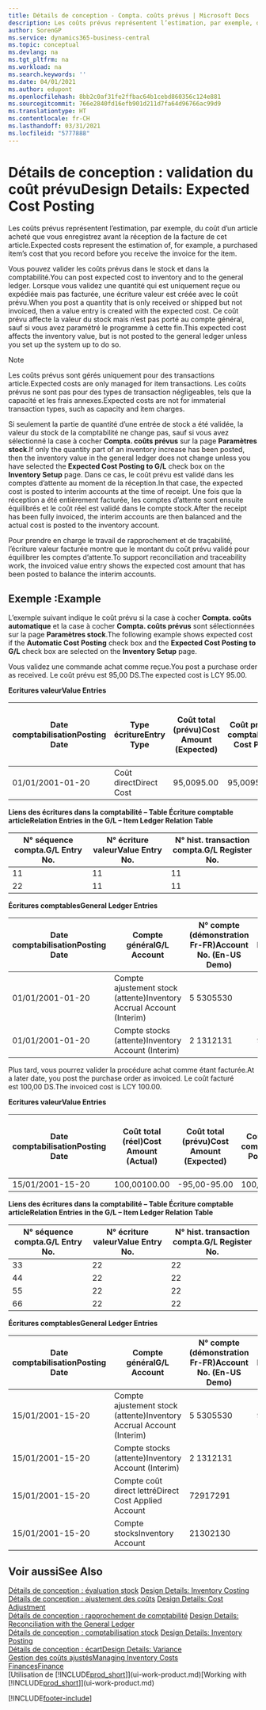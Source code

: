 ```yaml
---
title: Détails de conception - Compta. coûts prévus | Microsoft Docs
description: Les coûts prévus représentent l’estimation, par exemple, du coût d’un article acheté que vous enregistrez avant la réception de la facture de cet article.
author: SorenGP
ms.service: dynamics365-business-central
ms.topic: conceptual
ms.devlang: na
ms.tgt_pltfrm: na
ms.workload: na
ms.search.keywords: ''
ms.date: 04/01/2021
ms.author: edupont
ms.openlocfilehash: 8bb2c0af31fe2ffbac64b1cebd860356c124e881
ms.sourcegitcommit: 766e2840fd16efb901d211d7fa64d96766ac99d9
ms.translationtype: HT
ms.contentlocale: fr-CH
ms.lasthandoff: 03/31/2021
ms.locfileid: "5777888"
---
```

# <a name="design-details-expected-cost-posting"></a><span data-ttu-id="1ce33-103">Détails de conception : validation du coût prévu</span><span class="sxs-lookup"><span data-stu-id="1ce33-103">Design Details: Expected Cost Posting</span></span>
<span data-ttu-id="1ce33-104">Les coûts prévus représentent l’estimation, par exemple, du coût d’un article acheté que vous enregistrez avant la réception de la facture de cet article.</span><span class="sxs-lookup"><span data-stu-id="1ce33-104">Expected costs represent the estimation of, for example, a purchased item’s cost that you record before you receive the invoice for the item.</span></span>  

 <span data-ttu-id="1ce33-105">Vous pouvez valider les coûts prévus dans le stock et dans la comptabilité.</span><span class="sxs-lookup"><span data-stu-id="1ce33-105">You can post expected cost to inventory and to the general ledger.</span></span> <span data-ttu-id="1ce33-106">Lorsque vous validez une quantité qui est uniquement reçue ou expédiée mais pas facturée, une écriture valeur est créée avec le coût prévu.</span><span class="sxs-lookup"><span data-stu-id="1ce33-106">When you post a quantity that is only received or shipped but not invoiced, then a value entry is created with the expected cost.</span></span> <span data-ttu-id="1ce33-107">Ce coût prévu affecte la valeur du stock mais n’est pas porté au compte général, sauf si vous avez paramétré le programme à cette fin.</span><span class="sxs-lookup"><span data-stu-id="1ce33-107">This expected cost affects the inventory value, but is not posted to the general ledger unless you set up the system up to do so.</span></span>  

> [!NOTE]  
>  <span data-ttu-id="1ce33-108">Les coûts prévus sont gérés uniquement pour des transactions article.</span><span class="sxs-lookup"><span data-stu-id="1ce33-108">Expected costs are only managed for item transactions.</span></span> <span data-ttu-id="1ce33-109">Les coûts prévus ne sont pas pour des types de transaction négligeables, tels que la capacité et les frais annexes.</span><span class="sxs-lookup"><span data-stu-id="1ce33-109">Expected costs are not for immaterial transaction types, such as capacity and item charges.</span></span>  

 <span data-ttu-id="1ce33-110">Si seulement la partie de quantité d’une entrée de stock a été validée, la valeur du stock de la comptabilité ne change pas, sauf si vous avez sélectionné la case à cocher **Compta. coûts prévus** sur la page **Paramètres stock**.</span><span class="sxs-lookup"><span data-stu-id="1ce33-110">If only the quantity part of an inventory increase has been posted, then the inventory value in the general ledger does not change unless you have selected the **Expected Cost Posting to G/L** check box on the **Inventory Setup** page.</span></span> <span data-ttu-id="1ce33-111">Dans ce cas, le coût prévu est validé dans les comptes d’attente au moment de la réception.</span><span class="sxs-lookup"><span data-stu-id="1ce33-111">In that case, the expected cost is posted to interim accounts at the time of receipt.</span></span> <span data-ttu-id="1ce33-112">Une fois que la réception a été entièrement facturée, les comptes d’attente sont ensuite équilibrés et le coût réel est validé dans le compte stock.</span><span class="sxs-lookup"><span data-stu-id="1ce33-112">After the receipt has been fully invoiced, the interim accounts are then balanced and the actual cost is posted to the inventory account.</span></span>  

 <span data-ttu-id="1ce33-113">Pour prendre en charge le travail de rapprochement et de traçabilité, l’écriture valeur facturée montre que le montant du coût prévu validé pour équilibrer les comptes d’attente.</span><span class="sxs-lookup"><span data-stu-id="1ce33-113">To support reconciliation and traceability work, the invoiced value entry shows the expected cost amount that has been posted to balance the interim accounts.</span></span>  

## <a name="example"></a><span data-ttu-id="1ce33-114">Exemple :</span><span class="sxs-lookup"><span data-stu-id="1ce33-114">Example</span></span>  
 <span data-ttu-id="1ce33-115">L’exemple suivant indique le coût prévu si la case à cocher **Compta. coûts automatique** et la case à cocher **Compta. coûts prévus** sont sélectionnées sur la page **Paramètres stock**.</span><span class="sxs-lookup"><span data-stu-id="1ce33-115">The following example shows expected cost if the **Automatic Cost Posting** check box and the **Expected Cost Posting to G/L** check box are selected on the **Inventory Setup** page.</span></span>  

 <span data-ttu-id="1ce33-116">Vous validez une commande achat comme reçue.</span><span class="sxs-lookup"><span data-stu-id="1ce33-116">You post a purchase order as received.</span></span> <span data-ttu-id="1ce33-117">Le coût prévu est 95,00 DS.</span><span class="sxs-lookup"><span data-stu-id="1ce33-117">The expected cost is LCY 95.00.</span></span>  

 <span data-ttu-id="1ce33-118">**Ecritures valeur**</span><span class="sxs-lookup"><span data-stu-id="1ce33-118">**Value Entries**</span></span>  

|<span data-ttu-id="1ce33-119">Date comptabilisation</span><span class="sxs-lookup"><span data-stu-id="1ce33-119">Posting Date</span></span>|<span data-ttu-id="1ce33-120">Type écriture</span><span class="sxs-lookup"><span data-stu-id="1ce33-120">Entry Type</span></span>|<span data-ttu-id="1ce33-121">Coût total (prévu)</span><span class="sxs-lookup"><span data-stu-id="1ce33-121">Cost Amount (Expected)</span></span>|<span data-ttu-id="1ce33-122">Coût prévu validé en comptabilité</span><span class="sxs-lookup"><span data-stu-id="1ce33-122">Expected Cost Posted to G/L</span></span>|<span data-ttu-id="1ce33-123">Coût prévu</span><span class="sxs-lookup"><span data-stu-id="1ce33-123">Expected Cost</span></span>|<span data-ttu-id="1ce33-124">N° écriture comptable article</span><span class="sxs-lookup"><span data-stu-id="1ce33-124">Item Ledger Entry No.</span></span>|<span data-ttu-id="1ce33-125">Numéro de la séquence</span><span class="sxs-lookup"><span data-stu-id="1ce33-125">Entry No.</span></span>|  
|------------------|----------------|------------------------------|----------------------------------|-------------------|---------------------------|---------------|  
|<span data-ttu-id="1ce33-126">01/01/20</span><span class="sxs-lookup"><span data-stu-id="1ce33-126">01-01-20</span></span>|<span data-ttu-id="1ce33-127">Coût direct</span><span class="sxs-lookup"><span data-stu-id="1ce33-127">Direct Cost</span></span>|<span data-ttu-id="1ce33-128">95,00</span><span class="sxs-lookup"><span data-stu-id="1ce33-128">95.00</span></span>|<span data-ttu-id="1ce33-129">95,00</span><span class="sxs-lookup"><span data-stu-id="1ce33-129">95.00</span></span>|<span data-ttu-id="1ce33-130">Oui</span><span class="sxs-lookup"><span data-stu-id="1ce33-130">Yes</span></span>|<span data-ttu-id="1ce33-131">1</span><span class="sxs-lookup"><span data-stu-id="1ce33-131">1</span></span>|<span data-ttu-id="1ce33-132">1</span><span class="sxs-lookup"><span data-stu-id="1ce33-132">1</span></span>|  

 <span data-ttu-id="1ce33-133">**Liens des écritures dans la comptabilité – Table Écriture comptable article**</span><span class="sxs-lookup"><span data-stu-id="1ce33-133">**Relation Entries in the G/L – Item Ledger Relation Table**</span></span>  

|<span data-ttu-id="1ce33-134">N° séquence compta.</span><span class="sxs-lookup"><span data-stu-id="1ce33-134">G/L Entry No.</span></span>|<span data-ttu-id="1ce33-135">N° écriture valeur</span><span class="sxs-lookup"><span data-stu-id="1ce33-135">Value Entry No.</span></span>|<span data-ttu-id="1ce33-136">N° hist. transaction compta.</span><span class="sxs-lookup"><span data-stu-id="1ce33-136">G/L Register No.</span></span>|  
|--------------------|---------------------|-----------------------|  
|<span data-ttu-id="1ce33-137">1</span><span class="sxs-lookup"><span data-stu-id="1ce33-137">1</span></span>|<span data-ttu-id="1ce33-138">1</span><span class="sxs-lookup"><span data-stu-id="1ce33-138">1</span></span>|<span data-ttu-id="1ce33-139">1</span><span class="sxs-lookup"><span data-stu-id="1ce33-139">1</span></span>|  
|<span data-ttu-id="1ce33-140">2</span><span class="sxs-lookup"><span data-stu-id="1ce33-140">2</span></span>|<span data-ttu-id="1ce33-141">1</span><span class="sxs-lookup"><span data-stu-id="1ce33-141">1</span></span>|<span data-ttu-id="1ce33-142">1</span><span class="sxs-lookup"><span data-stu-id="1ce33-142">1</span></span>|  

 <span data-ttu-id="1ce33-143">**Écritures comptables**</span><span class="sxs-lookup"><span data-stu-id="1ce33-143">**General Ledger Entries**</span></span>  

|<span data-ttu-id="1ce33-144">Date comptabilisation</span><span class="sxs-lookup"><span data-stu-id="1ce33-144">Posting Date</span></span>|<span data-ttu-id="1ce33-145">Compte général</span><span class="sxs-lookup"><span data-stu-id="1ce33-145">G/L Account</span></span>|<span data-ttu-id="1ce33-146">N° compte (démonstration Fr-FR)</span><span class="sxs-lookup"><span data-stu-id="1ce33-146">Account No. (En-US Demo)</span></span>|<span data-ttu-id="1ce33-147">Montant</span><span class="sxs-lookup"><span data-stu-id="1ce33-147">Amount</span></span>|<span data-ttu-id="1ce33-148">Numéro de la séquence</span><span class="sxs-lookup"><span data-stu-id="1ce33-148">Entry No.</span></span>|  
|------------------|------------------|---------------------------------|------------|---------------|  
|<span data-ttu-id="1ce33-149">01/01/20</span><span class="sxs-lookup"><span data-stu-id="1ce33-149">01-01-20</span></span>|<span data-ttu-id="1ce33-150">Compte ajustement stock (attente)</span><span class="sxs-lookup"><span data-stu-id="1ce33-150">Inventory Accrual Account (Interim)</span></span>|<span data-ttu-id="1ce33-151">5 530</span><span class="sxs-lookup"><span data-stu-id="1ce33-151">5530</span></span>|<span data-ttu-id="1ce33-152">-95,00</span><span class="sxs-lookup"><span data-stu-id="1ce33-152">-95.00</span></span>|<span data-ttu-id="1ce33-153">2</span><span class="sxs-lookup"><span data-stu-id="1ce33-153">2</span></span>|  
|<span data-ttu-id="1ce33-154">01/01/20</span><span class="sxs-lookup"><span data-stu-id="1ce33-154">01-01-20</span></span>|<span data-ttu-id="1ce33-155">Compte stocks (attente)</span><span class="sxs-lookup"><span data-stu-id="1ce33-155">Inventory Account (Interim)</span></span>|<span data-ttu-id="1ce33-156">2 131</span><span class="sxs-lookup"><span data-stu-id="1ce33-156">2131</span></span>|<span data-ttu-id="1ce33-157">95,00</span><span class="sxs-lookup"><span data-stu-id="1ce33-157">95.00</span></span>|<span data-ttu-id="1ce33-158">1</span><span class="sxs-lookup"><span data-stu-id="1ce33-158">1</span></span>|  

 <span data-ttu-id="1ce33-159">Plus tard, vous pourrez valider la procédure achat comme étant facturée.</span><span class="sxs-lookup"><span data-stu-id="1ce33-159">At a later date, you post the purchase order as invoiced.</span></span> <span data-ttu-id="1ce33-160">Le coût facturé est 100,00 DS.</span><span class="sxs-lookup"><span data-stu-id="1ce33-160">The invoiced cost is LCY 100.00.</span></span>  

 <span data-ttu-id="1ce33-161">**Ecritures valeur**</span><span class="sxs-lookup"><span data-stu-id="1ce33-161">**Value Entries**</span></span>  

|<span data-ttu-id="1ce33-162">Date comptabilisation</span><span class="sxs-lookup"><span data-stu-id="1ce33-162">Posting Date</span></span>|<span data-ttu-id="1ce33-163">Coût total (réel)</span><span class="sxs-lookup"><span data-stu-id="1ce33-163">Cost Amount (Actual)</span></span>|<span data-ttu-id="1ce33-164">Coût total (prévu)</span><span class="sxs-lookup"><span data-stu-id="1ce33-164">Cost Amount (Expected)</span></span>|<span data-ttu-id="1ce33-165">Coût validé en comptabilité</span><span class="sxs-lookup"><span data-stu-id="1ce33-165">Cost Posted to G/L</span></span>|<span data-ttu-id="1ce33-166">Coût prévu</span><span class="sxs-lookup"><span data-stu-id="1ce33-166">Expected Cost</span></span>|<span data-ttu-id="1ce33-167">N° écriture comptable article</span><span class="sxs-lookup"><span data-stu-id="1ce33-167">Item Ledger Entry No.</span></span>|<span data-ttu-id="1ce33-168">Numéro de la séquence</span><span class="sxs-lookup"><span data-stu-id="1ce33-168">Entry No.</span></span>|  
|------------------|----------------------------|------------------------------|-------------------------|-------------------|---------------------------|---------------|  
|<span data-ttu-id="1ce33-169">15/01/20</span><span class="sxs-lookup"><span data-stu-id="1ce33-169">01-15-20</span></span>|<span data-ttu-id="1ce33-170">100,00</span><span class="sxs-lookup"><span data-stu-id="1ce33-170">100.00</span></span>|<span data-ttu-id="1ce33-171">-95,00</span><span class="sxs-lookup"><span data-stu-id="1ce33-171">-95.00</span></span>|<span data-ttu-id="1ce33-172">100,00</span><span class="sxs-lookup"><span data-stu-id="1ce33-172">100.00</span></span>|<span data-ttu-id="1ce33-173">Non</span><span class="sxs-lookup"><span data-stu-id="1ce33-173">No</span></span>|<span data-ttu-id="1ce33-174">1</span><span class="sxs-lookup"><span data-stu-id="1ce33-174">1</span></span>|<span data-ttu-id="1ce33-175">2</span><span class="sxs-lookup"><span data-stu-id="1ce33-175">2</span></span>|  

 <span data-ttu-id="1ce33-176">**Liens des écritures dans la comptabilité – Table Écriture comptable article**</span><span class="sxs-lookup"><span data-stu-id="1ce33-176">**Relation Entries in the G/L – Item Ledger Relation Table**</span></span>  

|<span data-ttu-id="1ce33-177">N° séquence compta.</span><span class="sxs-lookup"><span data-stu-id="1ce33-177">G/L Entry No.</span></span>|<span data-ttu-id="1ce33-178">N° écriture valeur</span><span class="sxs-lookup"><span data-stu-id="1ce33-178">Value Entry No.</span></span>|<span data-ttu-id="1ce33-179">N° hist. transaction compta.</span><span class="sxs-lookup"><span data-stu-id="1ce33-179">G/L Register No.</span></span>|  
|--------------------|---------------------|-----------------------|  
|<span data-ttu-id="1ce33-180">3</span><span class="sxs-lookup"><span data-stu-id="1ce33-180">3</span></span>|<span data-ttu-id="1ce33-181">2</span><span class="sxs-lookup"><span data-stu-id="1ce33-181">2</span></span>|<span data-ttu-id="1ce33-182">2</span><span class="sxs-lookup"><span data-stu-id="1ce33-182">2</span></span>|  
|<span data-ttu-id="1ce33-183">4</span><span class="sxs-lookup"><span data-stu-id="1ce33-183">4</span></span>|<span data-ttu-id="1ce33-184">2</span><span class="sxs-lookup"><span data-stu-id="1ce33-184">2</span></span>|<span data-ttu-id="1ce33-185">2</span><span class="sxs-lookup"><span data-stu-id="1ce33-185">2</span></span>|  
|<span data-ttu-id="1ce33-186">5</span><span class="sxs-lookup"><span data-stu-id="1ce33-186">5</span></span>|<span data-ttu-id="1ce33-187">2</span><span class="sxs-lookup"><span data-stu-id="1ce33-187">2</span></span>|<span data-ttu-id="1ce33-188">2</span><span class="sxs-lookup"><span data-stu-id="1ce33-188">2</span></span>|  
|<span data-ttu-id="1ce33-189">6</span><span class="sxs-lookup"><span data-stu-id="1ce33-189">6</span></span>|<span data-ttu-id="1ce33-190">2</span><span class="sxs-lookup"><span data-stu-id="1ce33-190">2</span></span>|<span data-ttu-id="1ce33-191">2</span><span class="sxs-lookup"><span data-stu-id="1ce33-191">2</span></span>|  

 <span data-ttu-id="1ce33-192">**Écritures comptables**</span><span class="sxs-lookup"><span data-stu-id="1ce33-192">**General Ledger Entries**</span></span>  

|<span data-ttu-id="1ce33-193">Date comptabilisation</span><span class="sxs-lookup"><span data-stu-id="1ce33-193">Posting Date</span></span>|<span data-ttu-id="1ce33-194">Compte général</span><span class="sxs-lookup"><span data-stu-id="1ce33-194">G/L Account</span></span>|<span data-ttu-id="1ce33-195">N° compte (démonstration Fr-FR)</span><span class="sxs-lookup"><span data-stu-id="1ce33-195">Account No. (En-US Demo)</span></span>|<span data-ttu-id="1ce33-196">Montant</span><span class="sxs-lookup"><span data-stu-id="1ce33-196">Amount</span></span>|<span data-ttu-id="1ce33-197">Numéro de la séquence</span><span class="sxs-lookup"><span data-stu-id="1ce33-197">Entry No.</span></span>|  
|------------------|------------------|---------------------------------|------------|---------------|  
|<span data-ttu-id="1ce33-198">15/01/20</span><span class="sxs-lookup"><span data-stu-id="1ce33-198">01-15-20</span></span>|<span data-ttu-id="1ce33-199">Compte ajustement stock (attente)</span><span class="sxs-lookup"><span data-stu-id="1ce33-199">Inventory Accrual Account (Interim)</span></span>|<span data-ttu-id="1ce33-200">5 530</span><span class="sxs-lookup"><span data-stu-id="1ce33-200">5530</span></span>|<span data-ttu-id="1ce33-201">95,00</span><span class="sxs-lookup"><span data-stu-id="1ce33-201">95.00</span></span>|<span data-ttu-id="1ce33-202">4</span><span class="sxs-lookup"><span data-stu-id="1ce33-202">4</span></span>|  
|<span data-ttu-id="1ce33-203">15/01/20</span><span class="sxs-lookup"><span data-stu-id="1ce33-203">01-15-20</span></span>|<span data-ttu-id="1ce33-204">Compte stocks (attente)</span><span class="sxs-lookup"><span data-stu-id="1ce33-204">Inventory Account (Interim)</span></span>|<span data-ttu-id="1ce33-205">2 131</span><span class="sxs-lookup"><span data-stu-id="1ce33-205">2131</span></span>|<span data-ttu-id="1ce33-206">-95,00</span><span class="sxs-lookup"><span data-stu-id="1ce33-206">-95.00</span></span>|<span data-ttu-id="1ce33-207">3</span><span class="sxs-lookup"><span data-stu-id="1ce33-207">3</span></span>|  
|<span data-ttu-id="1ce33-208">15/01/20</span><span class="sxs-lookup"><span data-stu-id="1ce33-208">01-15-20</span></span>|<span data-ttu-id="1ce33-209">Compte coût direct lettré</span><span class="sxs-lookup"><span data-stu-id="1ce33-209">Direct Cost Applied Account</span></span>|<span data-ttu-id="1ce33-210">7291</span><span class="sxs-lookup"><span data-stu-id="1ce33-210">7291</span></span>|<span data-ttu-id="1ce33-211">-100</span><span class="sxs-lookup"><span data-stu-id="1ce33-211">-100</span></span>|<span data-ttu-id="1ce33-212">6</span><span class="sxs-lookup"><span data-stu-id="1ce33-212">6</span></span>|  
|<span data-ttu-id="1ce33-213">15/01/20</span><span class="sxs-lookup"><span data-stu-id="1ce33-213">01-15-20</span></span>|<span data-ttu-id="1ce33-214">Compte stocks</span><span class="sxs-lookup"><span data-stu-id="1ce33-214">Inventory Account</span></span>|<span data-ttu-id="1ce33-215">2130</span><span class="sxs-lookup"><span data-stu-id="1ce33-215">2130</span></span>|<span data-ttu-id="1ce33-216">100</span><span class="sxs-lookup"><span data-stu-id="1ce33-216">100</span></span>|<span data-ttu-id="1ce33-217">5</span><span class="sxs-lookup"><span data-stu-id="1ce33-217">5</span></span>|  

## <a name="see-also"></a><span data-ttu-id="1ce33-218">Voir aussi</span><span class="sxs-lookup"><span data-stu-id="1ce33-218">See Also</span></span>
 <span data-ttu-id="1ce33-219">[Détails de conception : évaluation stock](design-details-inventory-costing.md) </span><span class="sxs-lookup"><span data-stu-id="1ce33-219">[Design Details: Inventory Costing](design-details-inventory-costing.md) </span></span>  
 <span data-ttu-id="1ce33-220">[Détails de conception : ajustement des coûts](design-details-cost-adjustment.md) </span><span class="sxs-lookup"><span data-stu-id="1ce33-220">[Design Details: Cost Adjustment](design-details-cost-adjustment.md) </span></span>  
 <span data-ttu-id="1ce33-221">[Détails de conception : rapprochement de comptabilité](design-details-reconciliation-with-the-general-ledger.md) </span><span class="sxs-lookup"><span data-stu-id="1ce33-221">[Design Details: Reconciliation with the General Ledger](design-details-reconciliation-with-the-general-ledger.md) </span></span>  
 <span data-ttu-id="1ce33-222">[Détails de conception : comptabilisation stock](design-details-inventory-posting.md) </span><span class="sxs-lookup"><span data-stu-id="1ce33-222">[Design Details: Inventory Posting](design-details-inventory-posting.md) </span></span>  
 [<span data-ttu-id="1ce33-223">Détails de conception : écart</span><span class="sxs-lookup"><span data-stu-id="1ce33-223">Design Details: Variance</span></span>](design-details-variance.md)  
 [<span data-ttu-id="1ce33-224">Gestion des coûts ajustés</span><span class="sxs-lookup"><span data-stu-id="1ce33-224">Managing Inventory Costs</span></span>](finance-manage-inventory-costs.md)  
 [<span data-ttu-id="1ce33-225">Finances</span><span class="sxs-lookup"><span data-stu-id="1ce33-225">Finance</span></span>](finance.md)  
 <span data-ttu-id="1ce33-226">[Utilisation de [!INCLUDE[prod_short](includes/prod_short.md)]](ui-work-product.md)</span><span class="sxs-lookup"><span data-stu-id="1ce33-226">[Working with [!INCLUDE[prod_short](includes/prod_short.md)]](ui-work-product.md)</span></span>


[!INCLUDE[footer-include](includes/footer-banner.md)]